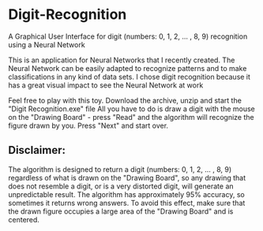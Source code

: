 # Digit-Recognition
A Graphical User Interface for digit (numbers: 0, 1, 2, ... , 8, 9) recognition using a Neural Network

This is an application for Neural Networks that I recently created.
The Neural Network can be easily adapted to recognize patterns and to make classifications in any kind of data sets.
I chose digit recognition because it has a great visual impact to see the Neural Network at work

Feel free to play with this toy. Download the archive, unzip and start the "Digit Recognition.exe" file
All you have to do is draw a digit with the mouse on the "Drawing Board" - press "Read" and the algorithm will recognize the figure drawn by you. Press "Next" and start over.

## Disclaimer:
The algorithm is designed to return a digit (numbers: 0, 1, 2, ... , 8, 9) regardless of what is drawn on the "Drawing Board", so any drawing that does not resemble a digit, or is a very distorted digit, will generate an unpredictable result.
The algorithm has approximately 95% accuracy, so sometimes it returns wrong answers. To avoid this effect, make sure that the drawn figure occupies a large area of the "Drawing Board" and is centered.

